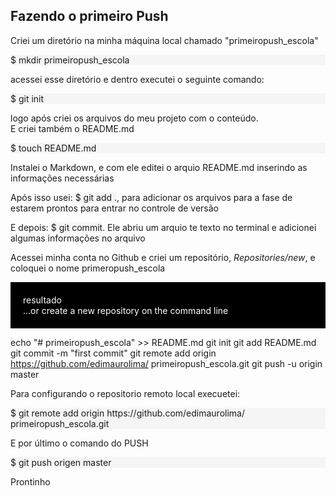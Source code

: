 <h2>Fazendo o primeiro Push</h2>

<p>Criei um diretório na minha máquina local chamado "primeiropush_escola"</p>

<p style="background: #f5f5f5;">$ mkdir primeiropush_escola</p>

<p>acessei esse diretório e dentro executei o seguinte comando:</p>

<p style="background: #f5f5f5;">$ git init</p>

<p>logo após criei os arquivos do meu projeto com o conteúdo.<br />
E criei também o README.md</p> 
<p style="background: #f5f5f5;">$ touch README.md</p>

<p>Instalei o Markdown, e com ele editei o arquio README.md inserindo as informações necessárias</p>

<p>Após isso usei: <span style="background: #f5f5f5">$ git add .</span>,  para adicionar os arquivos para a fase de estarem prontos para entrar no controle de versão</p>

<p>E depois: <span style="background: #f5f5f5">$ git commit</span>. Ele abriu um arquio te texto no terminal e adicionei algumas informações no arquivo
</p>
<p>Acessei minha conta no Github e criei um repositório, <i>Repositories/new</i>, e coloquei o nome primeropush_escola</p>
<p style="background: #000; color: #fff; padding: 20px">
<span style="background: #000; font-size: 14px;">resultado</span><br />
…or create a new repository on the command line

echo "# primeiropush_escola" >> README.md
git init
git add README.md
git commit -m "first commit"
git remote add origin https://github.com/edimaurolima/
primeiropush_escola.git
git push -u origin master
</p>
<p>Para configurando o repositorio remoto local execuetei:</p>
<p style="background: #f5f5f5;">$ git remote add origin https://github.com/edimaurolima/
primeiropush_escola.git</p>
<p>E por último o comando do PUSH</p>
<p style="background: #f5f5f5;">$ git push origen master</p>

<p>Prontinho</p>